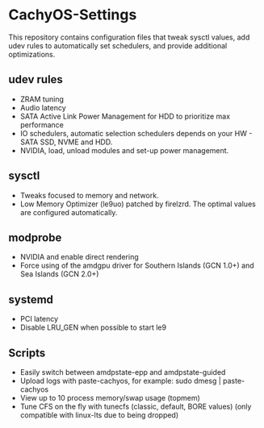 # CachyOS-Settings
This repository contains configuration files that tweak sysctl values, add udev rules to automatically set schedulers, and provide additional optimizations.

## udev rules
- ZRAM tuning
- Audio latency
- SATA Active Link Power Management for HDD to prioritize max performance 
- IO schedulers, automatic selection schedulers depends on your HW - SATA SSD, NVME and HDD.
- NVIDIA, load, unload modules and set-up power management. 

## sysctl
- Tweaks focused to memory and network.
- Low Memory Optimizer (le9uo) patched by firelzrd. The optimal values ​​are configured automatically.

## modprobe
- NVIDIA and enable direct rendering
- Force using of the amdgpu driver for Southern Islands (GCN 1.0+) and Sea Islands (GCN 2.0+)

## systemd
- PCI latency
- Disable LRU_GEN when possible to start le9

## Scripts
- Easily switch between amdpstate-epp and amdpstate-guided
- Upload logs with paste-cachyos, for example: sudo dmesg | paste-cachyos
- View up to 10 process memory/swap usage (topmem)
- Tune CFS on the fly with tunecfs (classic, default, BORE values) (only compatible with linux-lts due to being dropped)
